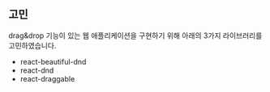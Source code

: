 ## 고민

drag&drop 기능이 있는 웹 애플리케이션을 구현하기 위해 아래의 3가지 라이브러리를 고민하였습니다.

- react-beautiful-dnd
- react-dnd
- react-draggable
